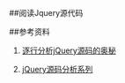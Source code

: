 ##阅读Jquery源代码

##参考资料
1. [逐行分析jQuery源码的奥秘](http://study.163.com/course/courseMain.htm?courseId=465001)

2. [jQuery源码分析系列](http://www.cnblogs.com/aaronjs/p/3279314.html)